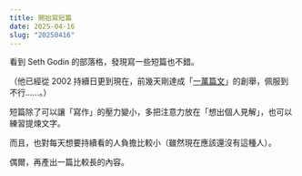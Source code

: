 ```yaml
---
title: 開始寫短篇
date: 2025-04-16
slug: "20250416"
---
```


看到 Seth Godin 的部落格，發現寫一些短篇也不錯。

（他已經從 2002 持續日更到現在，前幾天剛達成「[一萬篇文](https://seths.blog/2025/04/this-is-number-10000/)」的創舉，佩服到不行......。）

短篇除了可以讓「寫作」的壓力變小，多把注意力放在「想出個人見解」，也可以練習提煉文字。

而且，也對每天想要持續看的人負擔比較小（雖然現在應該還沒有這種人）。

偶爾，再產出一篇比較長的內容。